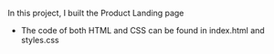In this project, I built the Product Landing page
  - The code of both HTML and CSS can be found in index.html and styles.css

